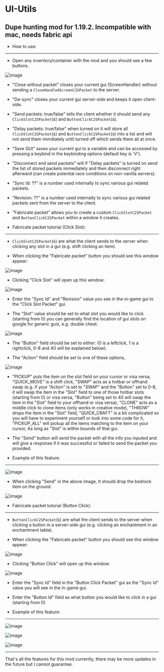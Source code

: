 # UI-Utils
Dupe hunting mod for 1.19.2. Incompatible with mac, needs fabric api
---

- How to use:
---

- Open any inventory/container with the mod and you should see a few buttons.

![image](https://user-images.githubusercontent.com/85349822/187423033-46da8cc0-2bc3-4215-8676-7c03628b8b8c.png)

- "Close without packet" closes your current gui (ScreenHandler) without sending a `CloseHandledScreenC2SPacket` to the server.

- "De-sync" closes your current gui server-side and keeps it open client-side.

- "Send packets: true/false" tells the client whether it should send any `ClickSlotC2SPacket`(s) and `ButtonClickC2SPacket`(s).

- "Delay packets: true/false" when turned on it will store all `ClickSlotC2SPacket`(s) and `ButtonClickC2SPacket`(s) into a list and will not send them immdiately until turned off which sends them all at once.

- "Save GUI" saves your current gui to a variable and can be accessed by pressing a keybind in the keybinding options (default key is 'V').

- "Disconnect and send packets" will if "Delay packets" is turned on send the list of stored packets immediately and then disconnect right afterward (can create potential race conditions on non-vanilla servers).

- "Sync Id: ??" is a number used internally to sync various gui related packets.

- "Revision: ??" is a number used internally to sync various gui related packets sent from the server to the client.

- "Fabricate packet" allows you to create a custom `ClickSlotC2SPacket` and `ButtonClickC2SPacket` within a window it creates.

- Fabricate packet tutorial (Click Slot):
---

- `ClickSlotC2SPacket`(s) are what the client sends to the server when clicking any slot in a gui (e.g. shift clicking an item).

- When clicking the "Fabricate packet" button you should see this window appear:

![image](https://user-images.githubusercontent.com/85349822/187425789-f6b172d8-0745-4b43-b6b0-b746d4f51459.png)

- Clicking "Click Slot" will open up this window:

![image](https://user-images.githubusercontent.com/85349822/187425967-aeefe828-e18e-4d28-a24c-64680ec55cbc.png)

- Enter the "Sync Id" and "Revision" value you see in the in-game gui to the "Click Slot Packet" gui.

- The "Slot" value should be set to what slot you would like to click (starting from 0) you can generally find the location of gui slots on google for generic guis, e.g. double chest:

 ![image](https://user-images.githubusercontent.com/85349822/187426720-93f50986-cd1f-497a-a675-9ca9884fea13.png)

- The "Button" field should be set to either: (0 is a leftclick, 1 is a rightclick, 0-8 and 40 will be explained below).

- The "Action" field should be set to one of these options,

![image](https://user-images.githubusercontent.com/85349822/187427492-2ed0da1f-351c-4471-a4cc-064fe70f1e62.png)

- "PICKUP" puts the item on the slot field on your cursor or visa versa, "QUICK_MOVE" is a shift click, "SWAP" acts as a hotbar or offhand swap (e.g. if your "Action" is set to "SWAP" and the "Button" set to 0-8, it will swap the item in the "Slot" field to one of those hotbar slots (starting from 0) or visa versa, "Button" being set to 40 will swap the item in the "Slot" field to your offhand or visa versa), "CLONE" acts as a middle click to clone items (only works in creative mode), "THROW" drops the item in the "Slot" field, "QUICK_CRAFT" is a bit complicated so you will have to experiment yourself or look into some code for it, "PICKUP_ALL" will pickup all the items matching to the item on your cursor, As long as "Slot" is within bounds of that gui.

- The "Send" button will send the packet with all the info you inputed and will give a response if it was successful or failed to send the packet you provided.

- Example of this feature:
---

![image](https://user-images.githubusercontent.com/85349822/187429892-afc74514-c454-4f01-9307-c85ff37cf790.png)

- When clicking "Send" in the above image, It should drop the bedrock item on the ground.

![image](https://user-images.githubusercontent.com/85349822/187430233-d94a497e-1698-4e01-a152-7002d1f1f6be.png)


- Fabricate packet tutorial (Button Click):
---

- `ButtonClickC2SPacket`(s) are what the client sends to the server when clicking a button in a server-side gui (e.g. clicking an enchantment in an enchantment table).

- When clicking the "Fabricate packet" button you should see this window appear:

![image](https://user-images.githubusercontent.com/85349822/187425789-f6b172d8-0745-4b43-b6b0-b746d4f51459.png)

- Clicking "Button Click" will open up this window:

![image](https://user-images.githubusercontent.com/85349822/187430861-11c62616-10e9-4b4b-bdb1-918c93b4e4a3.png)

- Enter the "Sync Id" field in the "Button Click Packet" gui as the "Sync Id" value you will see in the in-game gui.

- Enter the "Button Id" field as what button you would like to click in a gui (starting from 0)

- Example of this feature:
---

![image](https://user-images.githubusercontent.com/85349822/187432355-a8b15cf9-e7c6-4d2b-b779-fd084de14002.png)

![image](https://user-images.githubusercontent.com/85349822/187432538-7f6b85f9-581b-442d-8027-9e0843b18939.png)

![image](https://user-images.githubusercontent.com/85349822/187432690-950626ac-7aef-4e46-8da1-1d294fcb9975.png)

---

That's all the features for this mod currently, there may be more updates in the future but I cannot guarantee.
